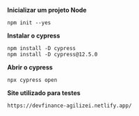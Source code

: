 **Inicializar um projeto Node**

    npm init --yes

**Instalar o cypress**

    npm install -D cypress
    npm install -D cypress@12.5.0

**Abrir o cypress**

    npx cypress open

**Site utilizado para testes**

    https://devfinance-agilizei.netlify.app/